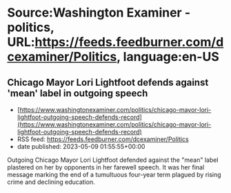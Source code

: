 # Source:Washington Examiner - politics, URL:https://feeds.feedburner.com/dcexaminer/Politics, language:en-US

## Chicago Mayor Lori Lightfoot defends against 'mean' label in outgoing speech
 - [https://www.washingtonexaminer.com/politics/chicago-mayor-lori-lightfoot-outgoing-speech-defends-record](https://www.washingtonexaminer.com/politics/chicago-mayor-lori-lightfoot-outgoing-speech-defends-record)
 - RSS feed: https://feeds.feedburner.com/dcexaminer/Politics
 - date published: 2023-05-09 01:55:55+00:00

Outgoing Chicago Mayor Lori Lightfoot defended against the "mean" label plastered on her by opponents in her farewell speech. It was her final message marking the end of a tumultuous four-year term plagued by rising crime and declining education.

